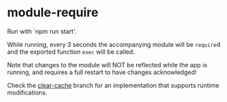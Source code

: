 # module-require

Run with `npm run start'.

While running, every 3 seconds the accompanying module will be `require`d and the exported function `exec` will be called.

Note that changes to the module will NOT be reflected while the app is running, and requires a full restart to have changes acknowledged!

Check the [clear-cache](https://github.com/CodexHere/module-require/tree/clear-cache) branch for an implementation that supports runtime modifications.

